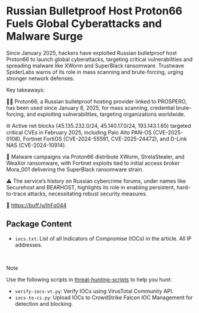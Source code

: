 # Russian Bulletproof Host Proton66 Fuels Global Cyberattacks and Malware Surge

Since January 2025, hackers have exploited Russian bulletproof host Proton66 to launch global cyberattacks, targeting critical vulnerabilities and spreading malware like XWorm and SuperBlack ransomware. Trustwave SpiderLabs warns of its role in mass scanning and brute-forcing, urging stronger network defenses.

Key takeaways:

🕵️‍♂️ Proton66, a Russian bulletproof hosting provider linked to PROSPERO, has been used since January 8, 2025, for mass scanning, credential brute-forcing, and exploiting vulnerabilities, targeting organizations worldwide.

🌐 Active net blocks (45.135.232.0/24, 45.140.17.0/24, 193.143.1.65) targeted critical CVEs in February 2025, including Palo Alto PAN-OS (CVE-2025-0108), Fortinet FortiOS (CVE-2024-55591, CVE-2025-24472), and D-Link NAS (CVE-2024-10914).

🦠 Malware campaigns via Proton66 distribute XWorm, StrelaStealer, and WeaXor ransomware, with Fortinet exploits tied to initial access broker Mora_001 delivering the SuperBlack ransomware strain.

⚠️ The service’s history on Russian cybercrime forums, under names like Securehost and BEARHOST, highlights its role in enabling persistent, hard-to-trace attacks, necessitating robust security measures.

🔗 https://buff.ly/IhFq044

## Package Content

- `iocs.txt`: List of all Indicators of Compromise (IOCs) in the article. All IP addresses.

<br>

> [!NOTE]
> Use the following scripts in [threat-hunting-scripts](../../threat-hunting-scripts/) to help you hunt:
>
> - `verify-iocs-vt.py`: Verify IOCs using VirusTotal Community API.
> - `iocs-to-cs.py`: Upload IOCs to CrowdStrike Falcon IOC Management for detection and blocking.
